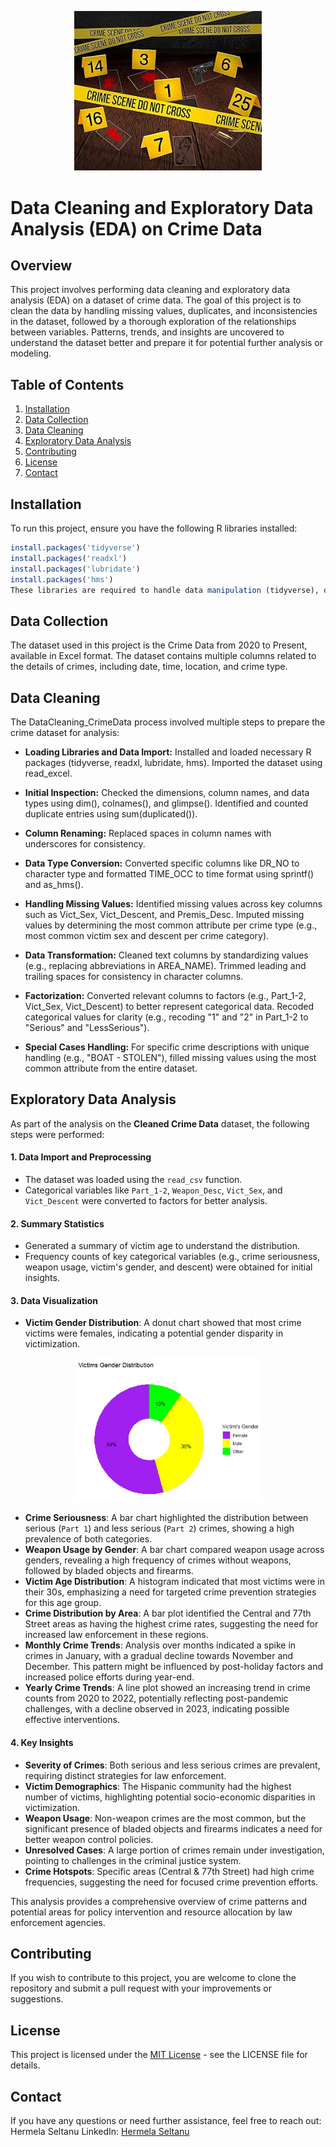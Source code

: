 <p align="center">
  <img src="images/91lgK3xtGfL._AC_UF350,350_QL80_.jpg" alt="Alt text" width="300"/>
</p>

# Data Cleaning and Exploratory Data Analysis (EDA) on Crime Data

## Overview

This project involves performing data cleaning and exploratory data analysis (EDA) on a dataset of crime data. The goal of this project is to clean the data by handling missing values, duplicates, and inconsistencies in the dataset, followed by a thorough exploration of the relationships between variables. Patterns, trends, and insights are uncovered to understand the dataset better and prepare it for potential further analysis or modeling.

## Table of Contents

1. [Installation](#installation)
2. [Data Collection](#data-collection)
3. [Data Cleaning](#data-cleaning)
4. [Exploratory Data Analysis](#exploratory-data-analysis)
5. [Contributing](#contributing)
6. [License](#license)
7. [Contact](#contact)

## Installation

To run this project, ensure you have the following R libraries installed:

```r
install.packages('tidyverse')
install.packages('readxl')
install.packages('lubridate')
install.packages('hms')
These libraries are required to handle data manipulation (tidyverse), date/time handling (lubridate), reading data from Excel files (readxl), and time formatting (hms).
```
## Data Collection

The dataset used in this project is the Crime Data from 2020 to Present, available in Excel format. The dataset contains multiple columns related to the details of crimes, including date, time, location, and crime type.

## Data Cleaning

The DataCleaning_CrimeData process involved multiple steps to prepare the crime dataset for analysis:

- **Loading Libraries and Data Import:**
Installed and loaded necessary R packages (tidyverse, readxl, lubridate, hms).
Imported the dataset using read_excel.

- **Initial Inspection:**
Checked the dimensions, column names, and data types using dim(), colnames(), and glimpse().
Identified and counted duplicate entries using sum(duplicated()).

- **Column Renaming:**
Replaced spaces in column names with underscores for consistency.

- **Data Type Conversion:**
Converted specific columns like DR_NO to character type and formatted TIME_OCC to time format using sprintf() and as_hms().

- **Handling Missing Values:**
Identified missing values across key columns such as Vict_Sex, Vict_Descent, and Premis_Desc.
Imputed missing values by determining the most common attribute per crime type (e.g., most common victim sex and descent per crime category).

- **Data Transformation:**
Cleaned text columns by standardizing values (e.g., replacing abbreviations in AREA_NAME).
Trimmed leading and trailing spaces for consistency in character columns.

- **Factorization:**
Converted relevant columns to factors (e.g., Part_1-2, Vict_Sex, Vict_Descent) to better represent categorical data.
Recoded categorical values for clarity (e.g., recoding "1" and "2" in Part_1-2 to "Serious" and "LessSerious").

- **Special Cases Handling:**
For specific crime descriptions with unique handling (e.g., "BOAT - STOLEN"), filled missing values using the most common attribute from the entire dataset.

## Exploratory Data Analysis

As part of the analysis on the **Cleaned Crime Data** dataset, the following steps were performed:

#### 1. Data Import and Preprocessing
- The dataset was loaded using the `read_csv` function.
- Categorical variables like `Part_1-2`, `Weapon_Desc`, `Vict_Sex`, and `Vict_Descent` were converted to factors for better analysis.

#### 2. Summary Statistics
- Generated a summary of victim age to understand the distribution.
- Frequency counts of key categorical variables (e.g., crime seriousness, weapon usage, victim's gender, and descent) were obtained for initial insights.

#### 3. Data Visualization
- **Victim Gender Distribution**: A donut chart showed that most crime victims were females, indicating a potential gender disparity in victimization.
<p align="center">
  <img src="images/WhatsApp Image 2024-11-12 at 11.19.30 PM.jpeg" alt="Alt text" width="300"/>
</p>

- **Crime Seriousness**: A bar chart highlighted the distribution between serious (`Part 1`) and less serious (`Part 2`) crimes, showing a high prevalence of both categories.
- **Weapon Usage by Gender**: A bar chart compared weapon usage across genders, revealing a high frequency of crimes without weapons, followed by bladed objects and firearms.
- **Victim Age Distribution**: A histogram indicated that most victims were in their 30s, emphasizing a need for targeted crime prevention strategies for this age group.
- **Crime Distribution by Area**: A bar plot identified the Central and 77th Street areas as having the highest crime rates, suggesting the need for increased law enforcement in these regions.
- **Monthly Crime Trends**: Analysis over months indicated a spike in crimes in January, with a gradual decline towards November and December. This pattern might be influenced by post-holiday factors and increased police efforts during year-end.
- **Yearly Crime Trends**: A line plot showed an increasing trend in crime counts from 2020 to 2022, potentially reflecting post-pandemic challenges, with a decline observed in 2023, indicating possible effective interventions.

#### 4. Key Insights
- **Severity of Crimes**: Both serious and less serious crimes are prevalent, requiring distinct strategies for law enforcement.
- **Victim Demographics**: The Hispanic community had the highest number of victims, highlighting potential socio-economic disparities in victimization.
- **Weapon Usage**: Non-weapon crimes are the most common, but the significant presence of bladed objects and firearms indicates a need for better weapon control policies.
- **Unresolved Cases**: A large portion of crimes remain under investigation, pointing to challenges in the criminal justice system.
- **Crime Hotspots**: Specific areas (Central & 77th Street) had high crime frequencies, suggesting the need for focused crime prevention efforts.

This analysis provides a comprehensive overview of crime patterns and potential areas for policy intervention and resource allocation by law enforcement agencies.

## Contributing

If you wish to contribute to this project, you are welcome to clone the repository and submit a pull request with your improvements or suggestions.

## License

This project is licensed under the [MIT License](LICENSE) - see the LICENSE file for details.

## Contact

If you have any questions or need further assistance, feel free to reach out:
Hermela Seltanu
LinkedIn: [Hermela Seltanu](https://www.linkedin.com/in/hermelaseltanu/)

